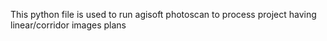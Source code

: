 This python file is used to run agisoft photoscan to process project having
linear/corridor images plans
